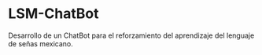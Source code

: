 # LSM-ChatBot
Desarrollo de un ChatBot para el reforzamiento del aprendizaje del lenguaje de señas mexicano.
